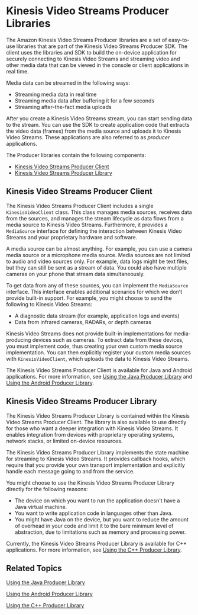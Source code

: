 # Kinesis Video Streams Producer Libraries<a name="producer-sdk"></a>

The Amazon Kinesis Video Streams Producer libraries are a set of easy\-to\-use libraries that are part of the Kinesis Video Streams Producer SDK\. The client uses the libraries and SDK to build the on\-device application for securely connecting to Kinesis Video Streams and streaming video and other media data that can be viewed in the console or client applications in real time\. 

Media data can be streamed in the following ways:
+ Streaming media data in real time
+ Streaming media data after buffering it for a few seconds
+ Streaming after\-the\-fact media uploads

After you create a Kinesis Video Streams stream, you can start sending data to the stream\. You can use the SDK to create application code that extracts the video data \(frames\) from the media source and uploads it to Kinesis Video Streams\. These applications are also referred to as *producer* applications\.

The Producer libraries contain the following components:
+ [Kinesis Video Streams Producer Client](#producer-sdk-client)
+ [Kinesis Video Streams Producer Library](#producer-sdk-library)

## Kinesis Video Streams Producer Client<a name="producer-sdk-client"></a>

The Kinesis Video Streams Producer Client includes a single `KinesisVideoClient` class\. This class manages media sources, receives data from the sources, and manages the stream lifecycle as data flows from a media source to Kinesis Video Streams\. Furthermore, it provides a `MediaSource` interface for defining the interaction between Kinesis Video Streams and your proprietary hardware and software\.

A media source can be almost anything\. For example, you can use a camera media source or a microphone media source\. Media sources are not limited to audio and video sources only\. For example, data logs might be text files, but they can still be sent as a stream of data\. You could also have multiple cameras on your phone that stream data simultaneously\.

To get data from any of these sources, you can implement the `MediaSource` interface\. This interface enables additional scenarios for which we don’t provide built\-in support\. For example, you might choose to send the following to Kinesis Video Streams:
+ A diagnostic data stream \(for example, application logs and events\)
+ Data from infrared cameras, RADARs, or depth cameras

Kinesis Video Streams does not provide built\-in implementations for media\-producing devices such as cameras\. To extract data from these devices, you must implement code, thus creating your own custom media source implementation\. You can then explicitly register your custom media sources with `KinesisVideoClient`, which uploads the data to Kinesis Video Streams\.

The Kinesis Video Streams Producer Client is available for Java and Android applications\. For more information, see [Using the Java Producer Library](producer-sdk-javaapi.md) and [Using the Android Producer Library](producer-sdk-android.md)\.

## Kinesis Video Streams Producer Library<a name="producer-sdk-library"></a>

The Kinesis Video Streams Producer Library is contained within the Kinesis Video Streams Producer Client\. The library is also available to use directly for those who want a deeper integration with Kinesis Video Streams\. It enables integration from devices with proprietary operating systems, network stacks, or limited on\-device resources\.

The Kinesis Video Streams Producer Library implements the state machine for streaming to Kinesis Video Streams\. It provides callback hooks, which require that you provide your own transport implementation and explicitly handle each message going to and from the service\.

You might choose to use the Kinesis Video Streams Producer Library directly for the following reasons: 
+ The device on which you want to run the application doesn't have a Java virtual machine\.
+ You want to write application code in languages other than Java\.
+ You might have Java on the device, but you want to reduce the amount of overhead in your code and limit it to the bare minimum level of abstraction, due to limitations such as memory and processing power\. 

Currently, the Kinesis Video Streams Producer Library is available for C\+\+ applications\. For more information, see [Using the C\+\+ Producer Library](producer-sdk-cpp.md)\.

## Related Topics<a name="producer-sdk-related-topics"></a>

 [Using the Java Producer Library](producer-sdk-javaapi.md) 

 [Using the Android Producer Library](producer-sdk-android.md) 

 [Using the C\+\+ Producer Library](producer-sdk-cpp.md) 